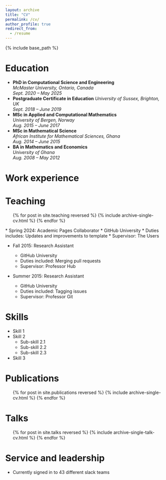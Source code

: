 ```yaml
---
layout: archive
title: "CV"
permalink: /cv/
author_profile: true
redirect_from:
  - /resume
---
```



{% include base_path %}

Education
======
* **PhD in Computational Science and Engineering**  
   *McMaster University, Ontario, Canada*  
   *Sept. 2020 – May 2025*  
* **Postgraduate Certificate in Education** 
  *University of Sussex, Brighton, UK*  
  *Sept. 2018 – June 2019* 
*  **MSc in Applied and Computational Mathematics**  
  *University of Bergen, Norway*  
  *Aug. 2015 – June 2017*
* **MSc in Mathematical Science**  
  *African Institute for Mathematical Sciences, Ghana*  
  *Aug. 2014 – June 2015*  
* **BA in Mathematics and Economics**  
  *University of Ghana*  
  *Aug. 2008 – May 2012*  

Work experience
======
Teaching
======
  <ul>{% for post in site.teaching reversed %}
    {% include archive-single-cv.html %}
  {% endfor %}</ul>
* Spring 2024: Academic Pages Collaborator
  * GitHub University
  * Duties includes: Updates and improvements to template
  * Supervisor: The Users

* Fall 2015: Research Assistant
  * GitHub University
  * Duties included: Merging pull requests
  * Supervisor: Professor Hub

* Summer 2015: Research Assistant
  * GitHub University
  * Duties included: Tagging issues
  * Supervisor: Professor Git
  
Skills
======
* Skill 1
* Skill 2
  * Sub-skill 2.1
  * Sub-skill 2.2
  * Sub-skill 2.3
* Skill 3

Publications
======
  <ul>{% for post in site.publications reversed %}
    {% include archive-single-cv.html %}
  {% endfor %}</ul>
  
Talks
======
  <ul>{% for post in site.talks reversed %}
    {% include archive-single-talk-cv.html  %}
  {% endfor %}</ul>

  
Service and leadership
======
* Currently signed in to 43 different slack teams
